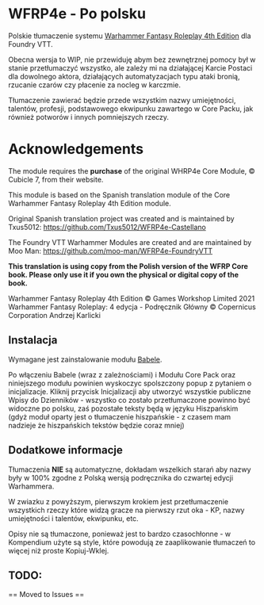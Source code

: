 # WFRP4e - Po polsku

Polskie tłumaczenie systemu [Warhammer Fantasy Roleplay 4th Edition](https://foundryvtt.com/packages/wfrp4e) dla Foundry VTT.

Obecna wersja to WIP, nie przewiduję abym bez zewnętrznej pomocy był w stanie przetłumaczyć wszystko, ale zależy mi na działającej Karcie Postaci dla dowolnego aktora, działających automatyzacjach typu ataki bronią, rzucanie czarów czy płacenie za nocleg w karczmie.

Tłumaczenie zawierać będzie przede wszystkim nazwy umiejętności, talentów, profesji, podstawowego ekwipunku zawartego w Core Packu, jak również potworów i innych pomniejszych rzeczy.

# Acknowledgements

The module requires the **purchase** of the original WHRP4e Core Module, © Cubicle 7, from their website. 

This module is based on the Spanish translation module of the Core Warhammer Fantasy Roleplay 4th Edition module.

Original Spanish translation project was created and is maintained by Txus5012: https://github.com/Txus5012/WFRP4e-Castellano

The Foundry VTT Warhammer Modules are created and are maintained by Moo Man: https://github.com/moo-man/WFRP4e-FoundryVTT

**This translation is using copy from the Polish version of the WFRP Core book. Please only use it if you own the physical or digital copy of the book.**

Warhammer Fantasy Roleplay 4th Edition © Games Workshop Limited 2021
Warhammer Fantasy Roleplay: 4 edycja - Podręcznik Główny © Copernicus Corporation Andrzej Karlicki



## Instalacja

Wymagane jest zainstalowanie modułu [Babele](https://gitlab.com/riccisi/foundryvtt-babele).

Po włączeniu Babele (wraz z zależnościami) i Modułu Core Pack oraz niniejszego modułu powinien wyskoczyc spolszczony popup z pytaniem o inicjalizacje. Kliknij przycisk Inicjalizacji aby utworzyć wszystkie publiczne Wpisy do Dzienników - wszystko co zostało przetłumaczone powinno być widoczne po polsku, zaś pozostałe teksty będą w języku Hiszpańskim (gdyż moduł oparty jest o tłumaczenie hiszpańskie - z czasem mam nadzieje że hiszpańskich tekstów będzie coraz mniej)

## Dodatkowe informacje

Tłumaczenia **NIE** są automatyczne, dokładam wszelkich starań aby nazwy były w 100% zgodne z Polską wersją podręcznika do czwartej edycji Warhammera.

W zwiazku z powyższym, pierwszym krokiem jest przetłumaczenie wszystkich rzeczy które widzą gracze na pierwszy rzut oka - KP, nazwy umiejętności i talentów, ekwipunku, etc.

Opisy nie są tłumaczone, ponieważ jest to bardzo czasochłonne - w Kompendium użyte są style, które powodują ze zaaplikowanie tłumaczeń to więcej niż proste Kopiuj-Wklej.

## TODO:
== Moved to Issues ==